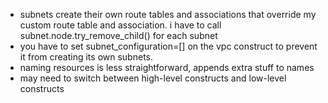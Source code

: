 - subnets create their own route tables and associations that override
  my custom route table and association. i have to call subnet.node.try_remove_child() for each subnet
- you have to set subnet_configuration=[] on the vpc construct to prevent it
  from creating its own subnets.
- naming resources is less straightforward, appends extra stuff to names
- may need to switch between high-level constructs and low-level constructs